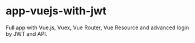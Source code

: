 # app-vuejs-with-jwt
Full app with Vue.js, Vuex, Vue Router, Vue Resource and advanced login by JWT and API.
